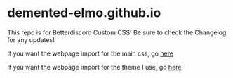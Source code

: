 # demented-elmo.github.io
This repo is for Betterdiscord Custom CSS! Be sure to check the Changelog for any updates!

If you want the webpage import for the main css, go [here](https://demented-elmo.github.io/main.css)

If you want the webpage import for the theme I use, go [here](https://demented-elmo.github.io/theme.css)
